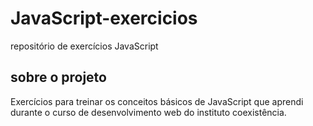 # JavaScript-exercicios
repositório de exercícios JavaScript

## sobre o projeto
Exercícios para treinar os conceitos básicos de JavaScript que aprendi durante o curso de desenvolvimento web do instituto coexistência.
